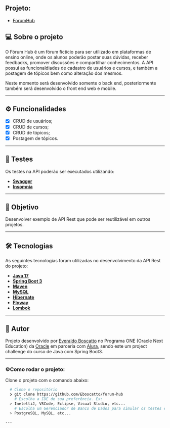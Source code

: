 ## Projeto:

* [ForumHub](#Título-e-Imagem-de-capa)

## 💻 Sobre o projeto

O Fórum Hub é um fórum fictício para ser utilizado em plataformas de ensino online, onde os alunos poderão postar suas dúvidas, receber feedbacks, promover discussões e compartilhar conhecimentos. A API possui as funcionaldiades de cadastro de usuários e cursos, e também a postagem de tópicos bem como alteração dos mesmos. 

Neste momento será desenvolvido somente o back end, posteriormente também será desenvolvido o front end web e mobile.

---

## ⚙️ Funcionalidades

- [x] CRUD de usuários;
- [x] CRUD de cursos;
- [x] CRUD de tópicos;
- [x] Postagem de tópicos.

---

## 🎨 Testes

Os testes na API poderão ser executados utilizando:

- **[Swagger](https://swagger.io/docs/specification/links/)**
- **[Insomnia](https://insomnia.rest/download/)**

---

## 📄 Objetivo

Desenvolver exemplo de API Rest que pode ser reutilizável em outros projetos.

---

## 🛠 Tecnologias

As seguintes tecnologias foram utilizadas no desenvolvimento da API Rest do projeto:

- **[Java 17](https://www.oracle.com/java)**
- **[Spring Boot 3](https://spring.io/projects/spring-boot)**
- **[Maven](https://maven.apache.org)**
- **[MySQL](https://www.mysql.com)**
- **[Hibernate](https://hibernate.org)**
- **[Flyway](https://flywaydb.org)**
- **[Lombok](https://projectlombok.org)**

---

## 📝 Autor

Projeto desenvolvido por [Everaldo Boscatto](www.linkedin.com/in/everaldoboscatto) no Programa ONE (Oracle Next Education) da [Oracle](https://www.oracle.com/br/education/oracle-next-education/) em parceria com [Alura](https://www.alura.com.br),  sendo este um project challenge do curso de Java com Spring Boot3.

---

### ⚙️Como rodar o projeto:
Clone o projeto com o comando abaixo:

```bash
  # Clone o repositório
  ❯ git clone https://github.com/Eboscatto/forum-hub
	# Escolha a IDE de sua preferência. Ex:
  > InetelliJ, VSCode, Eclipse, Visual Studio, etc... 
	# Escolha um Gerenciador de Banco de Dados para simular os testes em sua máquina.
  > PostgreSQL, MySQL, etc...
   
---
